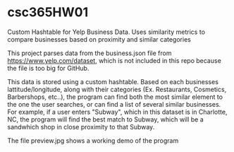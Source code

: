 # csc365HW01
Custom Hashtable for Yelp Business Data. Uses similarity metrics to compare businesses based on proximity and similar categories


This project parses data from the business.json file from https://www.yelp.com/dataset, which is not included in this
repo because the file is too big for GitHub.

This data is stored using a custom hashtable. Based on each businesses lattitude/longitude, along with their categories 
(Ex. Restaurants, Cosmetics, Barbershops, etc..), the program can find both the most similar element to the one the user 
searches, or can find a list of several similar businesses. For example, if a user enters "Subway", which in this dataset is
in Charlotte, NC, the program will find the best match to Subway, which will be a sandwhich shop in close proximity to that 
Subway.

The file preview.jpg shows a working demo of the program
